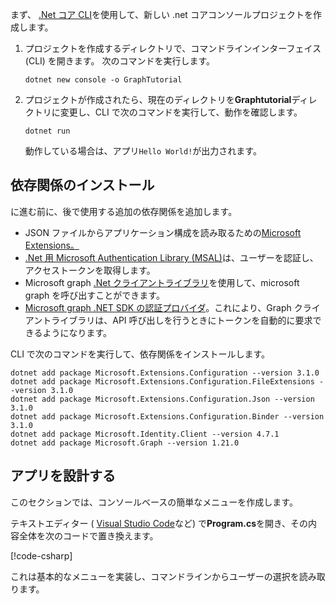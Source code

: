 <!-- markdownlint-disable MD002 MD041 -->

まず、 [.Net コア CLI](/dotnet/core/tools/?tabs=netcore2x)を使用して、新しい .net コアコンソールプロジェクトを作成します。

1. プロジェクトを作成するディレクトリで、コマンドラインインターフェイス (CLI) を開きます。 次のコマンドを実行します。

    ```Shell
    dotnet new console -o GraphTutorial
    ```

1. プロジェクトが作成されたら、現在のディレクトリを**Graphtutorial**ディレクトリに変更し、CLI で次のコマンドを実行して、動作を確認します。

    ```Shell
    dotnet run
    ```

    動作している場合は、アプリ`Hello World!`が出力されます。

## <a name="install-dependencies"></a>依存関係のインストール

に進む前に、後で使用する追加の依存関係を追加します。

- JSON ファイルからアプリケーション構成を読み取るための[Microsoft Extensions。](https://github.com/aspnet/Extensions)
- [.Net 用 Microsoft Authentication Library (MSAL)](https://github.com/AzureAD/microsoft-authentication-library-for-dotnet)は、ユーザーを認証し、アクセストークンを取得します。
- Microsoft graph [.Net クライアントライブラリ](https://github.com/microsoftgraph/msgraph-sdk-dotnet)を使用して、microsoft graph を呼び出すことができます。
- [Microsoft graph .NET SDK の認証プロバイダ](https://github.com/microsoftgraph/msgraph-sdk-dotnet-auth)。これにより、Graph クライアントライブラリは、API 呼び出しを行うときにトークンを自動的に要求できるようになります。

CLI で次のコマンドを実行して、依存関係をインストールします。

```Shell
dotnet add package Microsoft.Extensions.Configuration --version 3.1.0
dotnet add package Microsoft.Extensions.Configuration.FileExtensions --version 3.1.0
dotnet add package Microsoft.Extensions.Configuration.Json --version 3.1.0
dotnet add package Microsoft.Extensions.Configuration.Binder --version 3.1.0
dotnet add package Microsoft.Identity.Client --version 4.7.1
dotnet add package Microsoft.Graph --version 1.21.0
```

## <a name="design-the-app"></a>アプリを設計する

このセクションでは、コンソールベースの簡単なメニューを作成します。

テキストエディター ( [Visual Studio Code](https://code.visualstudio.com/)など) で**Program.cs**を開き、その内容全体を次のコードで置き換えます。

[!code-csharp[](../demos/01-create-app/GraphTutorial/Program.cs)]

これは基本的なメニューを実装し、コマンドラインからユーザーの選択を読み取ります。
